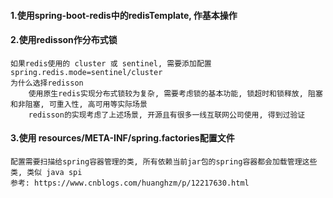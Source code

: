 #### 1.使用spring-boot-redis中的redisTemplate, 作基本操作

#### 2.使用redisson作分布式锁
    如果redis使用的 cluster 或 sentinel, 需要添加配置 spring.redis.mode=sentinel/cluster
    为什么选择redisson
        使用原生redis实现分布式锁较为复杂, 需要考虑锁的基本功能, 锁超时和锁释放, 阻塞和非阻塞, 可重入性, 高可用等实际场景
        redisson的实现考虑了上述场景, 开源且有很多一线互联网公司使用, 得到过验证
        
#### 3.使用 resources/META-INF/spring.factories配置文件
    配置需要扫描给spring容器管理的类, 所有依赖当前jar包的spring容器都会加载管理这些类, 类似 java spi
    参考: https://www.cnblogs.com/huanghzm/p/12217630.html